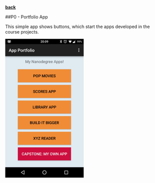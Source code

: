 **[back](README.md)**

##P0 - Portfolio App

This simple app shows buttons, which start the apps developed in the course projects. 

<img style="position: center;" src="static/screenshots/P0 - My Portfolio App.png" width="250">
